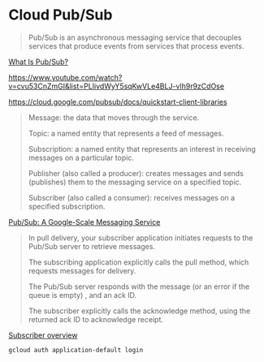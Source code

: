 # Cloud Pub/Sub

> Pub/Sub is an asynchronous messaging service that decouples services that produce events from services that process events.

[What Is Pub/Sub?](https://cloud.google.com/pubsub/docs/overview)

https://www.youtube.com/watch?v=cvu53CnZmGI&list=PLIivdWyY5sqKwVLe4BLJ-vlh9r9zCdOse

https://cloud.google.com/pubsub/docs/quickstart-client-libraries

> Message: the data that moves through the service.
>
> Topic: a named entity that represents a feed of messages.
>
> Subscription: a named entity that represents an interest in receiving messages on a particular topic.
>
> Publisher (also called a producer): creates messages and sends (publishes) them to the messaging service on a specified topic.
>
> Subscriber (also called a consumer): receives messages on a specified subscription.

[Pub/Sub: A Google-Scale Messaging Service](https://cloud.google.com/pubsub/architecture)

> In pull delivery, your subscriber application initiates requests to the Pub/Sub server to retrieve messages.
> 
> The subscribing application explicitly calls the pull method, which requests messages for delivery.
>
> The Pub/Sub server responds with the message (or an error if the queue is empty) , and an ack ID.
>
> The subscriber explicitly calls the acknowledge method, using the returned ack ID to acknowledge receipt.

[Subscriber overview](https://cloud.google.com/pubsub/docs/subscriber)

```
gcloud auth application-default login
```
